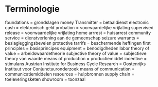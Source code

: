 # Terminologie
foundations = grondslagen
money Transmitter = betaaldienst
electronic cash = elektronisch geld
probation = voorwaardelijke vrijlating
supervised release = voorwaardelijke vrijlating
home arrrest = huisarrest
community service = dienstverlening aan de gemeenschap
seizure warrants = beslagleggingsbevelen
protective tarrifs = beschermende heffingen
first principles = basisprincipes
equipment = benodigdheden
labor theory of value = arbeidswaardetheorie
subjective theory of value = subjectieve theory van waarde
means of production = productiemiddel
incentive = stimulans
Austrian Institute for Business Cycle Research = Oostenrijks Instituut voor Conjunctuuronderzoek
means of communication = communicatiemiddelen
resources = hulpbronnen
supply chain = toeleveringsketen
showroom = toonzaal
